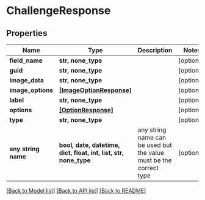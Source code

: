 # ChallengeResponse


## Properties
Name | Type | Description | Notes
------------ | ------------- | ------------- | -------------
**field_name** | **str, none_type** |  | [optional] 
**guid** | **str, none_type** |  | [optional] 
**image_data** | **str, none_type** |  | [optional] 
**image_options** | [**[ImageOptionResponse]**](ImageOptionResponse.md) |  | [optional] 
**label** | **str, none_type** |  | [optional] 
**options** | [**[OptionResponse]**](OptionResponse.md) |  | [optional] 
**type** | **str, none_type** |  | [optional] 
**any string name** | **bool, date, datetime, dict, float, int, list, str, none_type** | any string name can be used but the value must be the correct type | [optional]

[[Back to Model list]](../README.md#documentation-for-models) [[Back to API list]](../README.md#documentation-for-api-endpoints) [[Back to README]](../README.md)


